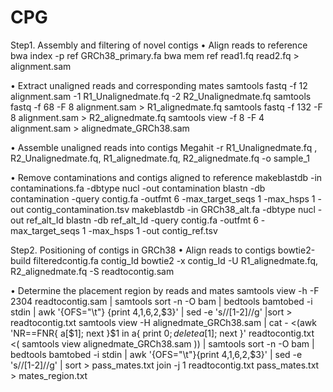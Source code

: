 # CPG
 
Step1. Assembly and filtering of novel contigs
•	Align reads to reference 
bwa index -p ref GRCh38_primary.fa
bwa mem ref read1.fq read2.fq > alignment.sam
 
•	Extract unaligned reads and corresponding mates 
samtools fastq -f 12 alignment.sam -1 R1_Unalignedmate.fq  -2 R2_Unalignedmate.fq 
samtools fastq -f 68 -F 8 alignment.sam > R1_alignedmate.fq
samtools fastq -f 132 -F 8 alignment.sam > R2_alignedmate.fq
samtools view -f 8 -F 4 alignment.sam > alignedmate_GRCh38.sam
 
•	Assemble unaligned reads into contigs 
Megahit -r R1_Unalignedmate.fq , R2_Unalignedmate.fq, R1_alignedmate.fq, R2_alignedmate.fq  -o sample_1 
 
•	Remove contaminations and contigs aligned to reference 
makeblastdb -in contaminations.fa -dbtype nucl -out contamination
blastn -db contamination -query contig.fa -outfmt 6 -max_target_seqs 1  -max_hsps 1  -out  contig_contamination.tsv
makeblastdb -in GRCh38_alt.fa -dbtype nucl -out ref_alt_Id
blastn -db ref_alt_Id -query contig.fa -outfmt 6 -max_target_seqs 1  -max_hsps 1  -out  contig_ref.tsv
 
Step2. Positioning of contigs in GRCh38
•	Align reads to contigs 
bowtie2-build filteredcontig.fa contig_Id
bowtie2 -x contig_Id -U R1_alignedmate.fq, R2_alignedmate.fq  -S readtocontig.sam
 
•	Determine the placement region by reads and mates
samtools view -h -F 2304 readtocontig.sam  | samtools sort -n -O bam | bedtools bamtobed -i stdin | awk '{OFS="\t"} {print $4,$1,$6,$2,$3}' | sed -e 's/\/[1-2]//g' |sort > readtocontig.txt
samtools view -H alignedmate_GRCh38.sam | cat - <(awk 'NR==FNR{ a[$1]; next }$1 in a{ print $0 ; delete a[$1]; next }' readtocontig.txt <( samtools view alignedmate_GRCh38.sam )) | samtools sort -n -O bam | bedtools bamtobed -i stdin | awk '{OFS="\t"}{print $4,$1,$6,$2,$3}' | sed -e 's/\/[1-2]//g' | sort > pass_mates.txt
join -j 1 readtocontig.txt pass_mates.txt > mates_region.txt
 
